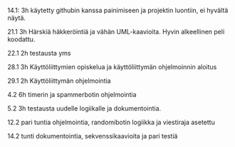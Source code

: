 14.1: 3h käytetty githubin kanssa painimiseen ja projektin luontiin, ei hyvältä näytä.

21.1 3h Härskiä häkkeröintiä ja vähän UML-kaavioita. Hyvin alkeellinen peli koodattu.

22.1 2h testausta yms

28.1 3h Käyttöliittymien opiskelua ja käyttöliittymän ohjelmoinnin aloitus

29.1 2h Käyttöliittymän ohjelmointia

4.2 6h timerin ja spammerbotin ohjelmointia

5.2 3h testausta uudelle logiikalle ja dokumentointia.

12.2 pari tuntia ohjelmointia, randomibotin logiikka ja viestiraja asetettu

14.2 tunti dokumentointia, sekvenssikaavioita ja pari testiä


